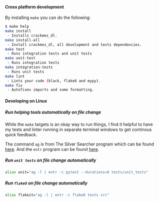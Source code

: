 #### Cross platform development

By installing `make` you can do the following:

```sh
$ make help
make install
 - Installs crackmes_dl.
make install-all
 - Install crackmes_dl, all development and tests dependencies.
make test
 - Runs integration tests and unit tests
make unit-test
 - Runs integration tests
make integration-tests
 - Runs unit tests
make lint
 - Lints your code (black, flake8 and mypy).
make fix
 - Autofixes imports and some formatting.
```

#### Developing on Linux

##### Run helping tools automatically on file change

While the `make` targets is an okay way to run things, I find it helpful to have my tests and linter running in separate terminal windows to get continous quick feedback.

The command `ag` is from The Silver Searcher program which can be found [here](https://archlinux.org/packages/community/x86_64/the_silver_searcher/). And the `entr` program can be found [here](https://archlinux.org/packages/community/x86_64/entr/).

##### Run `unit tests` on file change automatically

```sh
alias unit="ag -l | entr -c pytest --durations=0 tests/unit_tests"
```

##### Run `flake8` on file change automatically

```sh
alias flakeit="ag -l | entr -c flake8 tests src"
```
